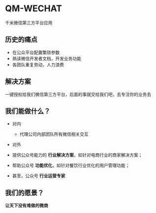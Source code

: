 QM-WECHAT
===========
千米微信第三方平台应用


## 历史的痛点
- 在公众平台配置繁琐参数
- 熟读微信开发者文档，开发业务功能
- 各团队重复劳动，人力浪费

## 解决方案
一键授权给我们微信第三方平台，后面的事就交给我们吧，去专注你的业务去

## 我们能做什么？

- 对内
  - 代理公司内部团队所有微信相关交互

- 对外
 - 提供公众号能力的 **行业解决方案**，如针对电商行业的商家解决方案；
 - 帮助公众号 **功能优化**，如针对餐饮行业优化的用户管理功能；
 - 甚至，公众号 **行业运营专家**

## 我们的愿景？

**让天下没有难做的微商**
